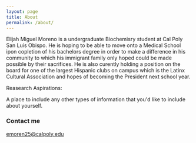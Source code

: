 ```yaml
---
layout: page
title: About
permalink: /about/
---
```


Elijah Miguel Moreno is a undergraduate Biochemisry student at Cal Poly San Luis Obispo. He is hoping to be able to move onto a Medical School ipon copletion of his bachelors degree in order to make a difference in his community to which his immigrant family only hoped could be made possible by their sacrifices. He is also curently holding a position on the board for one of the largest Hispanic clubs on campus which is the Latinx Cultural Association and hopes of becoming the President next school year. 

Reasearch Aspirations: 

A place to include any other types of information that you'd like to include about yourself.

### Contact me

[emoren25@calpoly.edu](mailto:emoren25@calpoly.edu)
